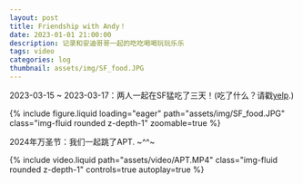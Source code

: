 ```yaml
---
layout: post
title: Friendship with Andy！
date: 2023-01-01 21:00:00
description: 记录和安迪哥哥一起的吃吃喝喝玩玩乐乐
tags: video
categories: log
thumbnail: assets/img/SF_food.JPG
---
```


2023-03-15 ~ 2023-03-17：两人一起在SF猛吃了三天！(吃了什么？请戳[yelp](https://www.yelp.com/collection/q4UW6vOdibfEZB5p76HmaQ/SF-Trip-03-15-24-03-17-24?utm_content=Collections&utm_source=ishare).)
<div class="row mt-3">
    <div class="col-md-6 col-sm-12 mt-3 mt-md-0">
        {% include figure.liquid loading="eager" path="assets/img/SF_food.JPG" class="img-fluid rounded z-depth-1" zoomable=true %}
    </div>
</div>

2024年万圣节：我们一起跳了APT. ~^^~
<div class="row mt-3">
    <div class="col-md-6 col-sm-12 mt-3 mt-md-0">
        {% include video.liquid path="assets/video/APT.MP4" class="img-fluid rounded z-depth-1" controls=true autoplay=true %}
    </div>
</div>
